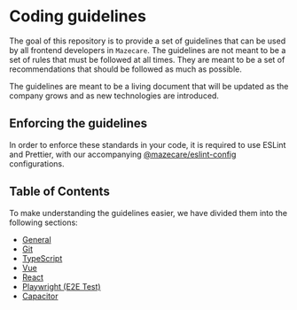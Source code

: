 # Coding guidelines

The goal of this repository is to provide a set of guidelines that can be used by all frontend developers in `Mazecare`. The guidelines are not meant to be a set of rules that must be followed at all times. They are meant to be a set of recommendations that should be followed as much as possible.

The guidelines are meant to be a living document that will be updated as the company grows and as new technologies are introduced.

## Enforcing the guidelines

In order to enforce these standards in your code, it is required to use ESLint and Prettier, with our accompanying [@mazecare/eslint-config](https://www.npmjs.com/package/@mazecare/eslint-config) configurations.

## Table of Contents

To make understanding the guidelines easier, we have divided them into the following sections:

- [General](/general/README.md)
- [Git](/git/README.md)
- [TypeScript](/typescript/README.md)
- [Vue](#vue)
- [React](#react)
- [Playwright (E2E Test)](/e2e/README.md)
- [Capacitor](/capacitor/README.md)
